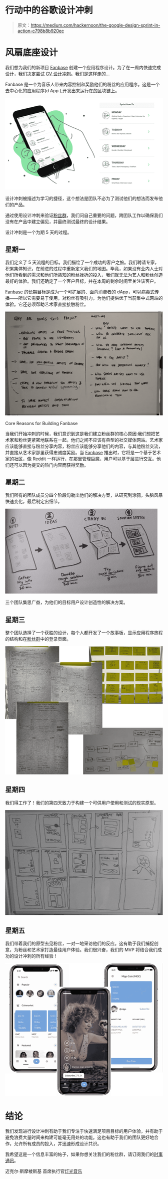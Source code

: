# 行动中的谷歌设计冲刺

> 原文：<https://medium.com/hackernoon/the-google-design-sprint-in-action-c798b8b920ec>

# 风扇底座设计

我们想为我们的新项目 [Fanbase](https://www.fanbase.live/) 创建一个应用程序设计。为了在一周内快速完成设计，我们决定尝试 [GV 设计冲刺](http://www.gv.com/sprint/)。我们是这样走的…

Fanbase 是一个为音乐人带来内容控制和奖励他们的粉丝的应用程序。这是一个去中心化的应用程序(d App ),开发出来运行在[的](https://www.lightstreams.network/)区块链上。

![](img/f574754040e336e135dc4888965e0724.png)

设计冲刺被描述为学习的捷径，这个想法是团队不必为了测试他们的想法而发布他们的产品。

通过使用设计冲刺来验证[粉丝群](https://www.fanbase.live/)，我们问自己重要的问题，跨团队工作以确保我们没有在产品中建立偏见，并最终测试最终的设计结果。

设计冲刺是一个为期 5 天的过程。

## 星期一

我们定义了 5 天流程的目标。我们描绘了一个成功的客户之旅。我们聘请专家，积累集体知识，在前进的过程中重新定义我们的地图。毕竟，如果没有业内人士对他们所看到的需求和他们所熟知的粉丝挫折的投入，我们就无法为艺人和粉丝创造最好的体验。我们还确定了一个客户目标，并在本周的剩余时间里关注该客户。

[Fanbase](https://www.fanbase.live/) 的长期目标是成为一个可扩展的、面向消费者的 dApp，可以病毒式传播——所以它需要易于使用，对粉丝有吸引力，为他们提供优于当前集中式网站的体验。它还必须帮助艺术家直接接触粉丝。

![](img/374e7f7b2b7e82743fd46010b91d85cb.png)

Core Reasons for Building Fanbase

当我们开始冲刺的时候，我们意识到这是我们建立粉丝群的核心原因:我们想把艺术家和粉丝更紧密地联系在一起。他们之间不应该有典型的社交媒体网站。艺术家应该能够直接与粉丝分享内容，粉丝应该能够分享他们的内容，与其他粉丝交流，并直接从艺术家那里获得忠诚度奖励。当 [Fanbase](https://www.fanbase.live/) 推出时，它将是一个基于艺术家的社区，像 Reddit 一样运行，在那里管理巨魔，用户可以基于层进行交互。他们还可以因为提交的热门内容而获得奖励。

## 星期二

我们所有的团队成员分四个阶段勾勒出他们的解决方案，从研究到涂鸦，头脑风暴快速变化，最后制定出细节。

![](img/b8028118ac8ac9857e8e563beb60ea9e.png)

三个团队集思广益，为他们的目标用户设计创造性的解决方案。

## 星期三

整个团队选择了一个获胜的设计，每个人都开发了一个故事板，显示应用程序旅程的结构和在[粉丝群](https://www.fanbase.live/)中的登录页面。

![](img/2a9379586b94d65d394a0946741b5c59.png)

## 星期四

我们得工作了！我们的第四天致力于构建一个可供用户使用和测试的现实原型。

![](img/0d9641c264ab039835d50e376a590fe1.png)

## 星期五

我们带着我们的原型去见粉丝，一对一地采访他们的反应。这有助于我们捕捉创意，为粉丝和艺术家打造最佳用户体验。我们很兴奋，我们的 MVP 将结合我们成功的设计冲刺的所有经验！

![](img/dfd174dc9c6a1102d6f62bbd6405946d.png)

# 结论

我们发现进行设计冲刺有助于我们专注于快速满足项目目标的用户体验，并有助于避免浪费大量时间来构建可能毫无用处的功能。这也有助于我们的团队更好地合作，允许所有成员的投入，并迅速形成设计共识。

我希望这是一个信息丰富的帖子，如果你想关注我们的粉丝群，请订阅我们的[时事通讯](https://www.getrevue.co/profile/lightstreams/add_subscriber)。

迈克尔·斯摩棱斯基
首席执行官[灯光音乐](https://www.lightstreams.network/)